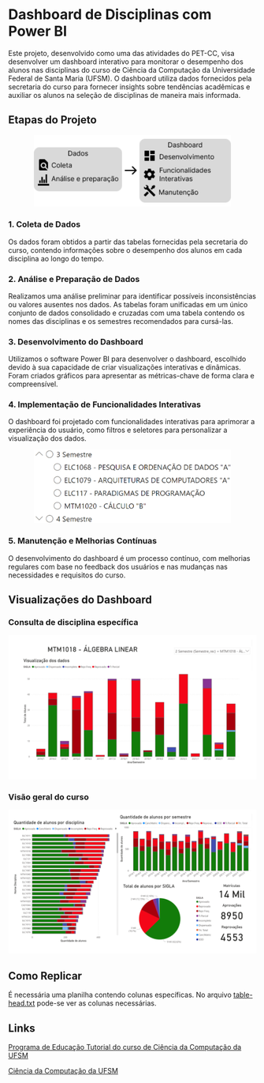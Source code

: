 # Dashboard de Disciplinas com Power BI
Este projeto, desenvolvido como uma das atividades do PET-CC, visa desenvolver um dashboard interativo para monitorar o desempenho dos alunos nas disciplinas do curso de Ciência da Computação da Universidade Federal de Santa Maria (UFSM). O dashboard utiliza dados fornecidos pela secretaria do curso para fornecer insights sobre tendências acadêmicas e auxiliar os alunos na seleção de disciplinas de maneira mais informada.

## Etapas do Projeto
<div style="text-align: center;">
    <img src="images/metodologia-1.png" alt="Metodologia" width="400"/>
</div>


### 1. Coleta de Dados
Os dados foram obtidos a partir das tabelas fornecidas pela secretaria do curso, contendo informações sobre o desempenho dos alunos em cada disciplina ao longo do tempo.

### 2. Análise e Preparação de Dados
Realizamos uma análise preliminar para identificar possíveis inconsistências ou valores ausentes nos dados. As tabelas foram unificadas em um único conjunto de dados consolidado e cruzadas com uma tabela contendo os nomes das disciplinas e os semestres recomendados para cursá-las.

### 3. Desenvolvimento do Dashboard
Utilizamos o software Power BI para desenvolver o dashboard, escolhido devido à sua capacidade de criar visualizações interativas e dinâmicas. Foram criados gráficos para apresentar as métricas-chave de forma clara e compreensível.

### 4. Implementação de Funcionalidades Interativas
O dashboard foi projetado com funcionalidades interativas para aprimorar a experiência do usuário, como filtros e seletores para personalizar a visualização dos dados.
<div style="text-align: center;">
    <img src="images/Escolha_disciplinas.png" alt="Filtro" width="400"/>
</div>


### 5. Manutenção e Melhorias Contínuas
O desenvolvimento do dashboard é um processo contínuo, com melhorias regulares com base no feedback dos usuários e nas mudanças nas necessidades e requisitos do curso.

## Visualizações do Dashboard
### Consulta de disciplina específica
![Visão de disciplina específica](images/dashboard-images/main%20dashboard-1.png)

### Visão geral do curso
![Visão geral do curso](images/dashboard-images/main%20dashboard-2.png)

## Como Replicar
É necessária uma planilha contendo colunas específicas. No arquivo [table-head.txt](https://github.com/gvheisler/dashboard-disciplinas/blob/main/table-head.txt "table head") pode-se ver as colunas necessárias.


## Links
[Programa de Educação Tutorial do curso de Ciência da Computação da UFSM](https://www.ufsm.br/pet/ciencia-da-computacao "Site do PET-CC da UFSM")

[Ciência da Computação da UFSM](https://www.ufsm.br/cursos/graduacao/santa-maria/ciencia-da-computacao "Site do curso de Ciência da Computação da UFSM")